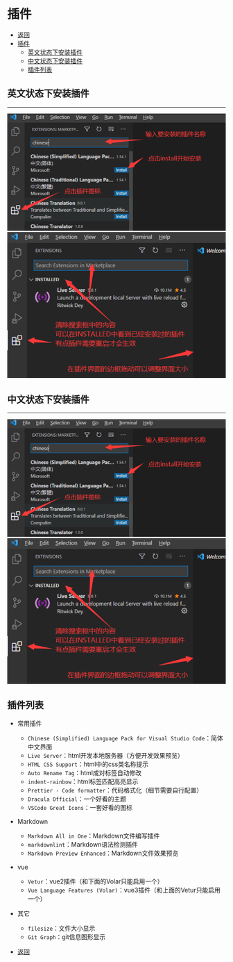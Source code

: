 # 插件

- [返回](./README.md)
- [插件](#插件)
  - [英文状态下安装插件](#英文状态下安装插件)
  - [中文状态下安装插件](#中文状态下安装插件)
  - [插件列表](#插件列表)

## 英文状态下安装插件

---
<section class="img-flex-box" >
  <section><img  src="../../images/webfront/vscode-plugins/vscode-plugins0001.png" alt=""></section>
  <section><img  src="../../images/webfront/vscode-plugins/vscode-plugins0002.png" alt=""></section>
 </section>

## 中文状态下安装插件

---
<section class="img-flex-box" >
  <section><img  src="../../images/webfront/vscode-plugins/vscode-plugins0001.png" alt=""></section>
  <section><img  src="../../images/webfront/vscode-plugins/vscode-plugins0002.png" alt=""></section>
 </section>

## 插件列表

- 常用插件
  - `Chinese (Simplified) Language Pack for Visual Studio Code`：简体中文界面
  - `Live Server`：html开发本地服务器（方便开发效果预览）
  - `HTML CSS Support`：html中的css类名称提示
  - `Auto Rename Tag`：html成对标签自动修改
  - `indent-rainbow`：html标签匹配高亮显示
  - `Prettier - Code formatter`：代码格式化（细节需要自行配置）
  - `Dracula Official`：一个好看的主题
  - `VSCode Great Icons`：一套好看的图标
- Markdown
  - `Markdown All in One`：Markdown文件编写插件
  - `markdownlint`：Markdown语法检测插件
  - `Markdown Preview Enhanced`：Markdown文件效果预览
- vue
  - `Vetur`：vue2插件（和下面的Volar只能启用一个）
  - `Vue Language Features (Volar)`：vue3插件（和上面的Vetur只能启用一个）
- 其它
  - `filesize`：文件大小显示
  - `Git Graph`：git信息图形显示

- [返回](./README.md)

<link rel="stylesheet" href="https://huhuiyu.top/css/github.css">
